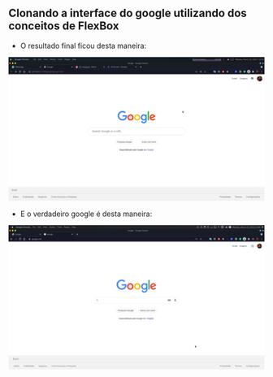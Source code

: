 ## Clonando a interface do google utilizando dos conceitos de FlexBox

- O resultado final ficou desta maneira:

![alt text](./google2.png)

- E o verdadeiro google é desta maneira:

![alt text](./googlereal.png)
